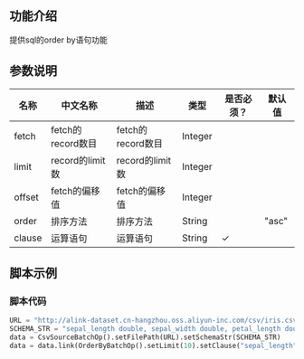 
## 功能介绍
提供sql的order by语句功能

## 参数说明

| 名称 | 中文名称 | 描述 | 类型 | 是否必须？ | 默认值 |
| --- | --- | --- | --- | --- | --- |
| fetch | fetch的record数目 | fetch的record数目 | Integer |  |  |
| limit | record的limit数 | record的limit数 | Integer |  |  |
| offset | fetch的偏移值 | fetch的偏移值 | Integer |  |  |
| order | 排序方法 | 排序方法 | String |  | "asc" |
| clause | 运算语句 | 运算语句 | String | ✓ |  |



## 脚本示例
### 脚本代码

```python
URL = "http://alink-dataset.cn-hangzhou.oss.aliyun-inc.com/csv/iris.csv"
SCHEMA_STR = "sepal_length double, sepal_width double, petal_length double, petal_width double, category string";
data = CsvSourceBatchOp().setFilePath(URL).setSchemaStr(SCHEMA_STR)
data = data.link(OrderByBatchOp().setLimit(10).setClause("sepal_length"))
```
